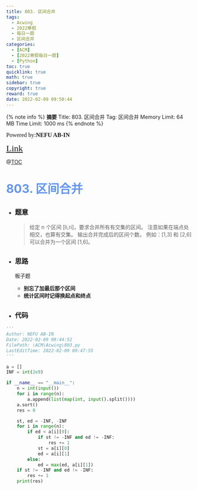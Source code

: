 ```yaml
---
title: 803. 区间合并
tags:
  - Acwing
  - 2022寒假
  - 每日一题
  - 区间合并
categories:
  - [ACM]
  - [2022寒假每日一题]
  - [Python]
toc: true
quicklink: true
math: true
sidebar: true
copyright: true
reward: true
date: 2022-02-09 09:50:44
---
```



{% note info %}
**摘要**
Title: 803. 区间合并
Tag: 区间合并
Memory Limit: 64 MB
Time Limit: 1000 ms
{% endnote %}
<!-- more -->

<font size=3 face=楷体>Powered by:**NEFU AB-IN**</font>

<font color=#FFA500 size=5 face=楷体>[Link](https://www.acwing.com/problem/content/805/)</font>

@[TOC](文章目录)

# <font color=#6495ED size=6>803. 区间合并</font>

* ## <font size=4 face=粗体>题意</font>

  >给定 n 个区间 [li,ri]，要求合并所有有交集的区间。
  >注意如果在端点处相交，也算有交集。
  >输出合并完成后的区间个数。
  >例如：[1,3] 和 [2,6] 可以合并为一个区间 [1,6]。

* ## <font size=4 face=粗体>思路</font>

  板子题
  * **别忘了加最后那个区间**
  * **统计区间时记得换起点和终点**

* ## <font size=4 face=粗体>代码</font>

```python
'''
Author: NEFU AB-IN
Date: 2022-02-09 09:44:52
FilePath: \ACM\Acwing\803.py
LastEditTime: 2022-02-09 09:47:55
'''

a = []
INF = int(2e9)

if __name__ == "__main__":
    n = int(input())
    for i in range(n):
        a.append(list(map(int, input().split())))
    a.sort()
    res = 0

    st, ed = -INF, -INF
    for i in range(n):
        if ed < a[i][0]:
            if st != -INF and ed != -INF:
                res += 1
            st = a[i][0]
            ed = a[i][1]
        else:
            ed = max(ed, a[i][1])
    if st != -INF and ed != -INF:
        res += 1
    print(res)

```